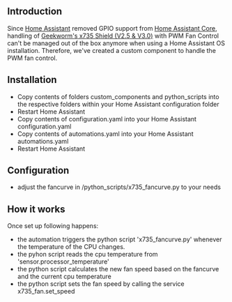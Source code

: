 ## Introduction

Since [Home Assistant](https://github.com/home-assistant) removed GPIO support from [Home Assistant Core](https://github.com/home-assistant/core), handling of [Geekworm's x735 Shield (V2.5 & V3.0)](https://github.com/geekworm-com/x735-v2.5) with PWM Fan Control can't be managed out of the box anymore when using a Home Assistant OS installation. Therefore, we've created a custom component to handle the PWM fan control.

## Installation
* Copy contents of folders custom_components and python_scripts into the respective folders within your Home Assistant configuration folder
* Restart Home Assistant
* Copy contents of configuration.yaml into your Home Assistant configuration.yaml
* Copy contents of automations.yaml into your Home Assistant automations.yaml
* Restart Home Assistant

## Configuration
* adjust the fancurve in <config>/python_scripts/x735_fancurve.py to your needs

## How it works
Once set up following happens:
* the automation triggers the python script 'x735_fancurve.py' whenever the temperature of the CPU changes. 
* the pyhon script reads the cpu temperature from 'sensor.processor_temperature'
* the python script calculates the new fan speed based on the fancurve and the current cpu temperature
* the python script sets the fan speed by calling the service x735_fan.set_speed
